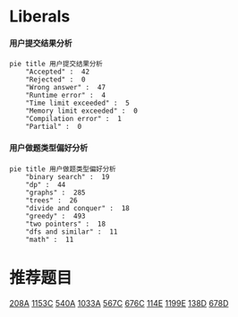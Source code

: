 # Liberals

<!-- tabs:start -->



#### **用户提交结果分析**

```mermaid
pie title 用户提交结果分析
    "Accepted" :  42
    "Rejected" :  0
    "Wrong answer" :  47
    "Runtime error" :  4
    "Time limit exceeded" :  5
    "Memory limit exceeded" :  0
    "Compilation error" :  1
    "Partial" :  0
```

#### **用户做题类型偏好分析**

```mermaid
pie title 用户做题类型偏好分析
    "binary search" :  19
    "dp" :  44
    "graphs" :  285
    "trees" :  26
    "divide and conquer" :  18
    "greedy" :  493
    "two pointers" :  18
    "dfs and similar" :  11
    "math" :  11
```



<!-- tabs:end -->
# 推荐题目
[208A](https://codeforces.com/contest/208/problem/A)
[1153C](https://codeforces.com/contest/1153/problem/C)
[540A](https://codeforces.com/contest/540/problem/A)
[1033A](https://codeforces.com/contest/1033/problem/A)
[567C](https://codeforces.com/contest/567/problem/C)
[676C](https://codeforces.com/contest/676/problem/C)
[114E](https://codeforces.com/contest/114/problem/E)
[1199E](https://codeforces.com/contest/1199/problem/E)
[138D](https://codeforces.com/contest/138/problem/D)
[678D](https://codeforces.com/contest/678/problem/D)
